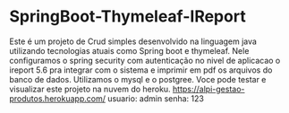 # SpringBoot-Thymeleaf-IReport

Este é um projeto de Crud simples  desenvolvido na linguagem java utilizando tecnologias atuais como Spring boot e thymeleaf.
Nele configuramos o spring security com autenticação no nivel de aplicacao o ireport 5.6 pra integrar com o sistema e imprimir em pdf os arquivos do banco de dados. Utilizamos o mysql e o postgree.
Voce pode testar e visualizar este projeto na nuvem do heroku.
https://alpi-gestao-produtos.herokuapp.com/
usuario: admin
senha: 123
